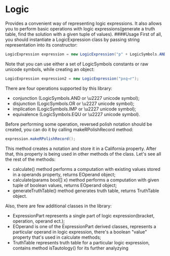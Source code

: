 # Logic
Provides a convenient way of representing logic expressions. It also allows you to perform basic operations with logic expressions(generate a truth table, find the solution with a given tuple of values).
####Usage
First of all, you should instantiate a LogicExpression class by passing string representation into its constructor:
```c#
LogicExpression expression = new LogicExpression("p" + LogicSymbols.AND + "q" + LogicSymbols.EQU + "r");
```
Note that you can use either a set of LogicSymbols constants or raw unicode symbols, while creating an object:
```c#
LogicExpression expression2 = new LogicExpression("p∧q→r");
```
There are four operations supported by this library:
- conjunction (LogicSymbols.AND or \u2227 unicode symbol);
- disjunction (LogicSymbols.OR or \u2227 unicode symbol);
- implication (LogicSymbols.IMP or \u2227 unicode symbol);
- equivalence (LogicSymbols.EQU or \u2227 unicode symbol).

Before performing some operation, reversed polish notation should be created, you can do it by calling makeRPolishRecord method:
```c#
expression.makeRPolishRecord();
```
This method creates a notation and store it in a California property. After that, this property is being used in other methods of the class.
Let's see all the rest of the methods:
- calculate() method performs a computation with existing values stored in a operands property, returns EOperand object;
- calculate(params bool[] x) method performs a computation with given tuple of boolean values, returns EOperand object;
- generateTruthTable() method generates truth table, returns TruthTable object.

Also, there are few additional classes in the library:
- ExpressionPart represents a single part of logic expression(bracket, operation, operand ect.);
- EOperand is one of the ExpressionPart derived classes, represents a particular operand in logic expression, there's a boolean "value" property that's used in calculate methods;
- TruthTable represents truth table for a particular logic expression, contains method isTautology() for its further analyzying
